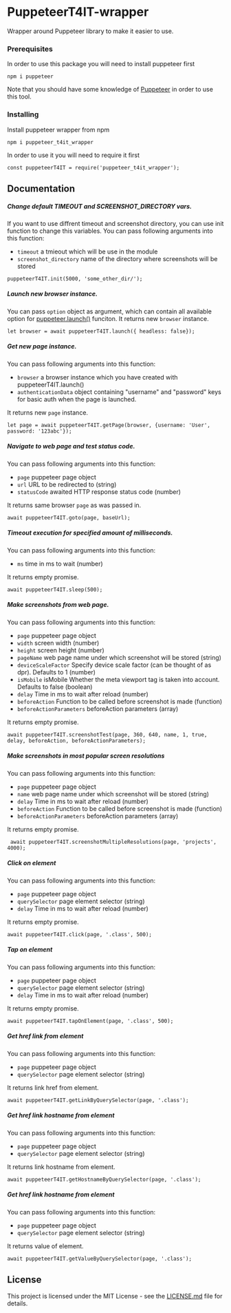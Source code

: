 # PuppeteerT4IT-wrapper

Wrapper around Puppeteer library to make it easier to use.

### Prerequisites

In order to use this package you will need to install puppeteer first

```
npm i puppeteer
```

Note that you should have some knowledge of [Puppeteer](https://pptr.dev/) in order to use this tool.

### Installing

Install puppeteer wrapper from npm

```
npm i puppeteer_t4it_wrapper
```

In order to use it you will need to require it first

```
const puppeteerT4IT = require('puppeteer_t4it_wrapper');
```
## Documentation

##### Change default TIMEOUT and SCREENSHOT_DIRECTORY vars.
If you want to use diffrent timeout and screenshot directory, you can use init function to change this variables. You can pass following arguments into this function:
* `` timeout `` a tmieout which will be use in the module
* `` screenshot_directory `` name of the directory where screenshots will be stored

```
puppeteerT4IT.init(5000, 'some_other_dir/');
```

##### Launch new browser instance.
You can pass `` option `` object as argument, which can contain all available option for [puppeteer.launch()](https://pptr.dev/#?product=Puppeteer&version=v1.11.0&show=api-puppeteerlaunchoptions) funciton. It returns new `` browser `` instance.

```
let browser = await puppeteerT4IT.launch({ headless: false});
```

##### Get new page instance.
You can pass following arguments into this function:
* `` browser `` a browser instance which you have created with puppeteerT4IT.launch()
* `` authenticationData `` object containing "username" and "password" keys for basic auth when the page is launched. 

It returns new `` page `` instance.

```
let page = await puppeteerT4IT.getPage(browser, {username: 'User', password: '123abc'});
```

##### Navigate to web page and test status code.
You can pass following arguments into this function:
* `` page `` puppeteer page object
* `` url `` URL to be redirected to (string)
* `` statusCode `` awaited HTTP response status code (number)

It returns same browser `` page `` as was passed in.

```
await puppeteerT4IT.goto(page, baseUrl);
```

##### Timeout execution for specified amount of milliseconds.
You can pass following arguments into this function:
* `` ms `` time in ms to wait (number)

It returns empty promise.

```
await puppeteerT4IT.sleep(500);
```

##### Make screenshots from web page.
You can pass following arguments into this function:
* `` page `` puppeteer page object 
* `` width `` screen width (number)
* `` height `` screen height (number)
* `` pageName `` web page name under which screenshot will be stored (string)
* `` deviceScaleFactor `` Specify device scale factor (can be thought of as dpr). Defaults to 1 (number)
* `` isMobile `` isMobile Whether the meta viewport tag is taken into account. Defaults to false (boolean)
* `` delay `` Time in ms to wait after reload (number)
* `` beforeAction `` Function to be called before screenshot is made (function)
* `` beforeActionParameters `` beforeAction parameters (array)

It returns empty promise.

```
await puppeteerT4IT.screenshotTest(page, 360, 640, name, 1, true, delay, beforeAction, beforeActionParameters);
```

##### Make screenshots in most popular screen resolutions
You can pass following arguments into this function:
* `` page `` puppeteer page object 
* `` name `` web page name under which screenshot will be stored (string)
* `` delay `` Time in ms to wait after reload (number)
* `` beforeAction `` Function to be called before screenshot is made (function)
* `` beforeActionParameters `` beforeAction parameters (array)

It returns empty promise.

```
 await puppeteerT4IT.screenshotMultipleResolutions(page, 'projects', 4000);
```

##### Click on element
You can pass following arguments into this function:
* `` page `` puppeteer page object 
* `` querySelector `` page element selector (string)
* `` delay `` Time in ms to wait after reload (number)

It returns empty promise.

```
await puppeteerT4IT.click(page, '.class', 500);
```

##### Tap on element
You can pass following arguments into this function:
* `` page `` puppeteer page object 
* `` querySelector `` page element selector (string)
* `` delay `` Time in ms to wait after reload (number)

It returns empty promise.

```
await puppeteerT4IT.tapOnElement(page, '.class', 500);
```

##### Get href link from <a> element
You can pass following arguments into this function:
* `` page `` puppeteer page object 
* `` querySelector `` page element selector (string)

It returns link href from element.

```
await puppeteerT4IT.getLinkByQuerySelector(page, '.class');
```

##### Get href link hostname from <a> element
You can pass following arguments into this function:
* `` page `` puppeteer page object 
* `` querySelector `` page element selector (string)

It returns link hostname from element.

```
await puppeteerT4IT.getHostnameByQuerySelector(page, '.class');
```

##### Get href link hostname from <a> element
You can pass following arguments into this function:
* `` page `` puppeteer page object 
* `` querySelector `` page element selector (string)

It returns value of element.

```
await puppeteerT4IT.getValueByQuerySelector(page, '.class');
```

## License

This project is licensed under the MIT License - see the [LICENSE.md](LICENSE.md) file for details.
